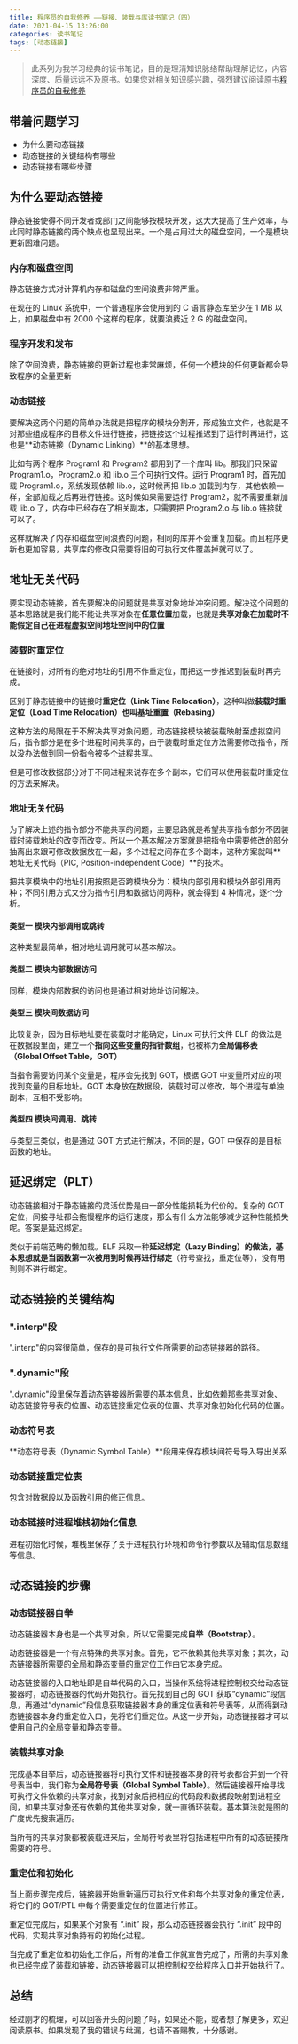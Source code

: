 ```yaml
---
title: 程序员的自我修养 ——链接、装载与库读书笔记（四）
date: 2021-04-15 13:26:00
categories: 读书笔记
tags: [动态链接]
---
```


> 此系列为我学习经典的读书笔记，目的是理清知识脉络帮助理解记忆，内容深度、质量远远不及原书。如果您对相关知识感兴趣，强烈建议阅读原书[程序员的自我修养](https://book.douban.com/subject/3652388/)

## 带着问题学习

* 为什么要动态链接
* 动态链接的关键结构有哪些
* 动态链接有哪些步骤

## 为什么要动态链接

静态链接使得不同开发者或部门之间能够按模块开发，这大大提高了生产效率，与此同时静态链接的两个缺点也显现出来。一个是占用过大的磁盘空间，一个是模块更新困难问题。

### 内存和磁盘空间

静态链接方式对计算机内存和磁盘的空间浪费非常严重。

在现在的 Linux 系统中，一个普通程序会使用到的 C 语言静态库至少在 1 MB 以上，如果磁盘中有 2000 个这样的程序，就要浪费近 2 G 的磁盘空间。

### 程序开发和发布

除了空间浪费，静态链接的更新过程也非常麻烦，任何一个模块的任何更新都会导致程序的全量更新

### 动态链接

要解决这两个问题的简单办法就是把程序的模块分割开，形成独立文件，也就是不对那些组成程序的目标文件进行链接，把链接这个过程推迟到了运行时再进行，这也是**动态链接（Dynamic Linking）**的基本思想。

比如有两个程序 Program1 和 Program2 都用到了一个库叫 lib。那我们只保留 Program1.o，Program2.o 和 lib.o 三个可执行文件。运行 Program1 时，首先加载 Program1.o，系统发现依赖 lib.o，这时候再把 lib.o 加载到内存，其他依赖一样，全部加载之后再进行链接。这时候如果需要运行 Program2，就不需要重新加载 lib.o 了，内存中已经存在了相关副本，只需要把 Program2.o 与 lib.o 链接就可以了。

这样就解决了内存和磁盘空间浪费的问题，相同的库并不会重复加载。而且程序更新也更加容易，共享库的修改只需要将旧的可执行文件覆盖掉就可以了。

## 地址无关代码

要实现动态链接，首先要解决的问题就是共享对象地址冲突问题。解决这个问题的基本思路就是我们能不能让共享对象在**任意位置**加载，也就是**共享对象在加载时不能假定自己在进程虚拟空间地址空间中的位置**

### 装载时重定位

在链接时，对所有的绝对地址的引用不作重定位，而把这一步推迟到装载时再完成。

区别于静态链接中的链接时**重定位（Link Time Relocation）**，这种叫做**装载时重定位（Load Time Relocation）**也叫**基址重置（Rebasing）**

这种方法的局限在于不解决共享对象问题，动态链接模块被装载映射至虚拟空间后，指令部分是在多个进程时间共享的，由于装载时重定位方法需要修改指令，所以没办法做到同一份指令被多个进程共享。

但是可修改数据部分对于不同进程来说存在多个副本，它们可以使用装载时重定位的方法来解决。

### 地址无关代码

为了解决上述的指令部分不能共享的问题，主要思路就是希望共享指令部分不因装载时装载地址的改变而改变。所以一个基本解决方案就是把指令中需要修改的部分抽离出来跟可修改数据放在一起，多个进程之间存在多个副本，这种方案就叫**地址无关代码（PIC, Position-independent Code）**的技术。

把共享模块中的地址引用按照是否跨模块分为：模块内部引用和模块外部引用两种；不同引用方式又分为指令引用和数据访问两种，就会得到 4 种情况，逐个分析。

#### 类型一 模块内部调用或跳转

这种类型最简单，相对地址调用就可以基本解决。

#### 类型二 模块内部数据访问

同样，模块内部数据的访问也是通过相对地址访问解决。

#### 类型三 模块间数据访问

比较复杂，因为目标地址要在装载时才能确定，Linux 可执行文件 ELF 的做法是在数据段里面，建立一个**指向这些变量的指针数组**，也被称为**全局偏移表（Global Offset Table，GOT）**

当指令需要访问某个变量是，程序会先找到 GOT，根据 GOT 中变量所对应的项找到变量的目标地址。GOT 本身放在数据段，装载时可以修改，每个进程有单独副本，互相不受影响。

#### 类型四 模块间调用、跳转

与类型三类似，也是通过 GOT 方式进行解决，不同的是，GOT 中保存的是目标函数的地址。

## 延迟绑定（PLT）

动态链接相对于静态链接的灵活优势是由一部分性能损耗为代价的。复杂的 GOT 定位，间接寻址都会拖慢程序的运行速度，那么有什么方法能够减少这种性能损失呢。答案是延迟绑定。

类似于前端范畴的懒加载。ELF 采取一种**延迟绑定（Lazy Binding）**的做法，基本思想就是**当函数第一次被用到时候再进行绑定**（符号查找，重定位等），没有用到则不进行绑定。

## 动态链接的关键结构

### ".interp"段

".interp"的内容很简单，保存的是可执行文件所需要的动态链接器的路径。

### ".dynamic"段

".dynamic"段里保存着动态链接器所需要的基本信息，比如依赖那些共享对象、动态链接符号表的位置、动态链接重定位表的位置、共享对象初始化代码的位置。

### 动态符号表

**动态符号表（Dynamic Symbol Table）**段用来保存模块间符号导入导出关系

### 动态链接重定位表

包含对数据段以及函数引用的修正信息。

### 动态链接时进程堆栈初始化信息

进程初始化时候，堆栈里保存了关于进程执行环境和命令行参数以及辅助信息数组等信息。

## 动态链接的步骤

### 动态链接器自举

动态链接器本身也是一个共享对象，所以它需要完成**自举（Bootstrap）**。

动态链接器是一个有点特殊的共享对象。首先，它不依赖其他共享对象；其次，动态链接器所需要的全局和静态变量的重定位工作由它本身完成。

动态链接器的入口地址即是自举代码的入口，当操作系统将进程控制权交给动态链接器时，动态链接器的代码开始执行。首先找到自己的 GOT 获取“dynamic”段信息，再通过“dynamic”段信息获取链接器本身的重定位表和符号表等，从而得到动态链接器本身的重定位入口，先将它们重定位。从这一步开始，动态链接器才可以使用自己的全局变量和静态变量。

### 装载共享对象

完成基本自举后，动态链接器将可执行文件和链接器本身的符号表都合并到一个符号表当中，我们称为**全局符号表（Global Symbol Table）**。然后链接器开始寻找可执行文件依赖的共享对象，找到对象后把相应的代码段和数据段映射到进程空间，如果共享对象还有依赖的其他共享对象，就一直循环装载。基本算法就是图的广度优先搜索遍历。

当所有的共享对象都被装载进来后，全局符号表里将包括进程中所有的动态链接所需要的符号。

### 重定位和初始化

当上面步骤完成后，链接器开始重新遍历可执行文件和每个共享对象的重定位表，将它们的 GOT/PTL 中每个需要重定位的位置进行修正。

重定位完成后，如果某个对象有 “.init” 段，那么动态链接器会执行 “.init” 段中的代码，实现共享对象持有的初始化过程。

当完成了重定位和初始化工作后，所有的准备工作就宣告完成了，所需的共享对象也已经完成了装载和链接，动态链接器可以把控制权交给程序入口并开始执行了。

## 总结

经过刚才的梳理，可以回答开头的问题了吗，如果还不能，或者想了解更多，欢迎阅读原书。如果发现了我的错误与纰漏，也请不吝赐教，十分感谢。

